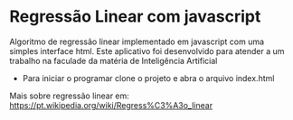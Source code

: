 # Regressão Linear com javascript

Algoritmo de regressão linear implementado em javascript com uma simples interface html. Este aplicativo foi desenvolvido para atender a um trabalho na faculade da matéria de Inteligência Artificial

- Para iniciar o programar clone o projeto e abra o arquivo index.html

Mais sobre regressão linear em: https://pt.wikipedia.org/wiki/Regress%C3%A3o_linear

